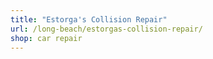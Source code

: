 ```yaml
---
title: "Estorga's Collision Repair"
url: /long-beach/estorgas-collision-repair/
shop: car repair
---
```

